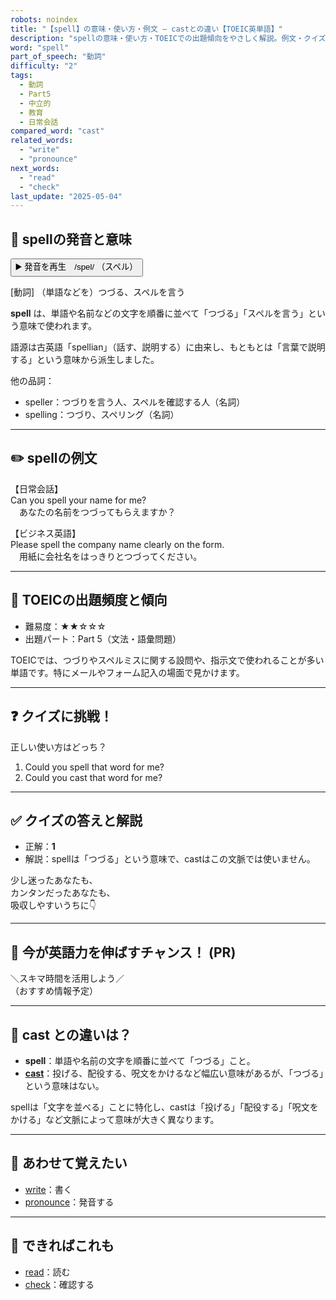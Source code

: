 ```yaml
---
robots: noindex
title: "【spell】の意味・使い方・例文 ― castとの違い【TOEIC英単語】"
description: "spellの意味・使い方・TOEICでの出題傾向をやさしく解説。例文・クイズ付きでcastとの違いもわかりやすく学べます。"
word: "spell"
part_of_speech: "動詞"
difficulty: "2"
tags:
  - 動詞
  - Part5
  - 中立的
  - 教育
  - 日常会話
compared_word: "cast"
related_words:
  - "write"
  - "pronounce"
next_words:
  - "read"
  - "check"
last_update: "2025-05-04"
---
```


## 🔰 spellの発音と意味

<button class="play-audio" onclick="playTTS('spell')">
  <span class="play-audio-main">
    ▶️ 発音を再生　/spel/
  </span>
  <span class="play-audio-sub">
    （スペル）
  </span>
</button>

[動詞] （単語などを）つづる、スペルを言う

**spell** は、単語や名前などの文字を順番に並べて「つづる」「スペルを言う」という意味で使われます。

語源は古英語「spellian」（話す、説明する）に由来し、もともとは「言葉で説明する」という意味から派生しました。

他の品詞：  
- speller：つづりを言う人、スペルを確認する人（名詞）
- spelling：つづり、スペリング（名詞）

---

## ✏️ spellの例文

【日常会話】  
Can you spell your name for me?  
　あなたの名前をつづってもらえますか？

【ビジネス英語】  
Please spell the company name clearly on the form.  
　用紙に会社名をはっきりとつづってください。

---

## 🎯 TOEICの出題頻度と傾向

- 難易度：★★☆☆☆
- 出題パート：Part 5（文法・語彙問題）

TOEICでは、つづりやスペルミスに関する設問や、指示文で使われることが多い単語です。特にメールやフォーム記入の場面で見かけます。

---

## ❓ クイズに挑戦！

正しい使い方はどっち？

1. Could you spell that word for me?  
2. Could you cast that word for me?

---

## ✅ クイズの答えと解説

- 正解：**1**
- 解説：spellは「つづる」という意味で、castはこの文脈では使いません。

少し迷ったあなたも、  
カンタンだったあなたも、  
吸収しやすいうちに👇️

---

## 🚀 今が英語力を伸ばすチャンス！ (PR)

<div class="info-center">
＼スキマ時間を活用しよう／<br>  
（おすすめ情報予定）
</div>

---

## 🤔  cast との違いは？

- **spell**：単語や名前の文字を順番に並べて「つづる」こと。
- **[cast](/cast)**：投げる、配役する、呪文をかけるなど幅広い意味があるが、「つづる」という意味はない。

spellは「文字を並べる」ことに特化し、castは「投げる」「配役する」「呪文をかける」など文脈によって意味が大きく異なります。

---

## 🧩 あわせて覚えたい

- [write](/write)：書く
- [pronounce](/pronounce)：発音する

---

## 📖 できればこれも

- [read](/read)：読む
- [check](/check)：確認する

<!-- cvid: aid41_bid06 -->
